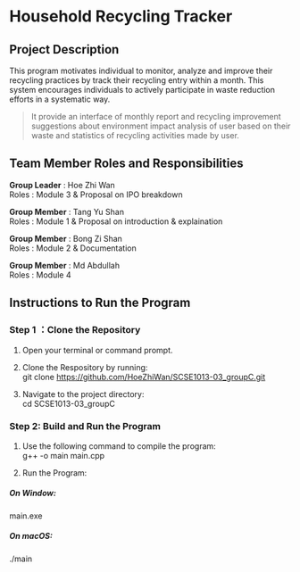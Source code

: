 # Household Recycling Tracker
## Project Description
This program motivates individual to monitor, analyze and improve their recycling practices by track their recycling entry within a month. This system encourages individuals to actively participate in waste reduction efforts in a systematic way.
> It provide an interface of monthly report and recycling improvement suggestions about environment impact analysis of user based on their waste and statistics of recycling activities made by user.

## Team Member Roles and Responsibilities 
__Group Leader__ : Hoe Zhi Wan<br>
Roles : Module 3 & Proposal on IPO breakdown

__Group Member__ : Tang Yu Shan<br>
Roles : Module 1 & Proposal on introduction & explaination

__Group Member__ : Bong Zi Shan<br>
Roles : Module 2 & Documentation

__Group Member__ : Md Abdullah<br>
Roles : Module 4



## Instructions to Run the Program
### Step 1 ：Clone the Repository
1) Open your terminal or command prompt.

2) Clone the Respository by running:<br> 
git clone https://github.com/HoeZhiWan/SCSE1013-03_groupC.git

3) Navigate to the project directory: <br>
cd SCSE1013-03_groupC

### Step 2: Build and Run the Program
1) Use the following command to compile the program:<br>
g++ -o main main.cpp

2) Run the Program:
##### On Window: 
main.exe
##### On macOS: 
./main





